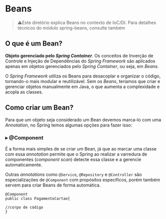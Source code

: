 # Beans 
 

> ⚠Este diretório explica Beans no contexto de IoC/DI. Para detalhes técnicos do módulo spring-beans, consulte também

## O que é um Bean?  

**Objeto gerenciado pelo _Spring Container_**. Os conceitos de Inverção de Controle e Injeção de Dependências do _Spring Framework_ são aplicados apenas em objetos gerenciados pelo _Spring Container_, ou seja, em _Beans_.  

O _Spring Framework_ utiliza os Beans para desacoplar e organizar o código, tornando-o mais modular e reutilizável. Sem os _Beans_, teríamos que criar e gerenciar objetos manualmente em Java, o que aumenta a complexidade e acopla as classes.

## Como criar um Bean?

Para que um objeto seja considerado um Bean devemos marca-lo com uma _Annotation_, no Spring temos algumas opções para fazer isso:

### ▸ @Component  
É a forma mais simples de se criar um Bean, já que ao marcar uma classe com essa _annotation_ permite que o Spring ao realizar a varredura de componentes (_component scan_) detecte essa classe e a gerencie automaticamente. 

Outras _annotations_ como `@Service`, `@Repository` e `@Controller` são especializações de `@Component` com propósitos específicos, porém também servem para criar Beans de forma automática.

```
@Component
public class PagamentoCartao{

//corpo de código
}
```
